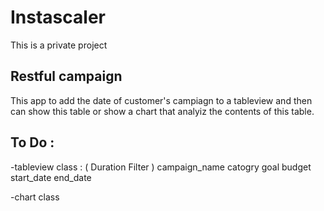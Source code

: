 # Instascaler
This is a private project
## Restful ​campaign
This app to add the date of customer's campiagn to a tableview and then can show this table or show a chart that analyiz the contents of this table.


## To Do :
-tableview class :
        (  Duration Filter )
campaign_name    catogry   goal    budget   start_date   end_date

-chart class

